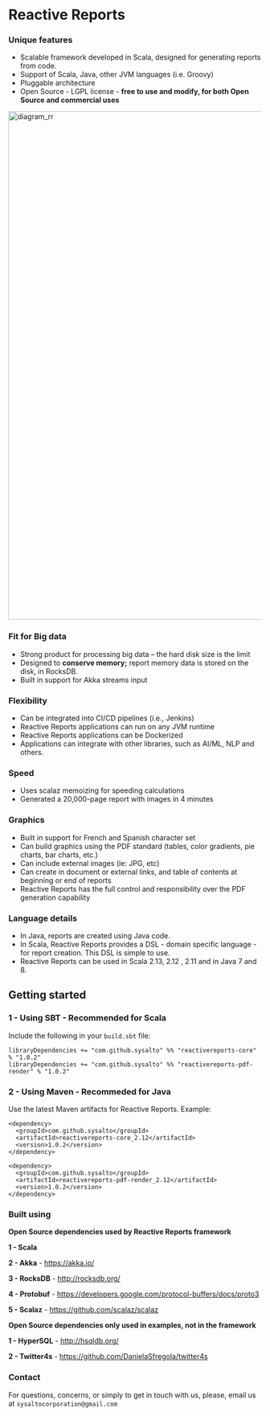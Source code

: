 # Reactive Reports

### Unique features 
 - Scalable framework developed in Scala, designed for generating reports from code.
 - Support of Scala, Java, other JVM languages (i.e. Groovy) 
 - Pluggable architecture
 - Open Source - LGPL license - **free to use and modify, for both Open Source and commercial uses** 
 
 <img width="1012" alt="diagram_rr" src="https://user-images.githubusercontent.com/25547970/47624281-27880800-daf1-11e8-98d0-f4b4fa7284c4.png">
 
 ### Fit for Big data
 - Strong product for processing big data – the hard disk size is the limit
 - Designed to **conserve memory;** report memory data is stored on the disk, in RocksDB.
 - Built in support for Akka streams input
 
### Flexibility
 - Can be integrated into CI/CD pipelines (i.e., Jenkins)
 - Reactive Reports applications can run on any JVM runtime
 - Reactive Reports applications can be Dockerized
 - Applications can integrate with other libraries, such as AI/ML, NLP and others.

### Speed
 - Uses scalaz memoizing for speeding calculations
 - Generated a 20,000-page report with images in 4 minutes
 
### Graphics
 - Built in support for French and Spanish character set 
 - Can build graphics using the PDF standard (tables, color gradients, pie charts, bar charts, etc.)
 - Can include external images (ie: JPG, etc)
 - Can create in document or external links, and table of contents at beginning or end of reports
 - Reactive Reports has the full control and responsibility over the PDF generation capability

### Language details
 - In Java, reports are created using Java code.
 - In Scala, Reactive Reports provides a DSL - domain specific language - for report creation. This DSL is simple to use. 
 - Reactive Reports can be used in Scala 2.13, 2.12 , 2.11 and in Java 7 and 8.

  
## Getting started
   
### 1 - Using SBT - Recommended for Scala
Include the following in your `build.sbt` file:

```
libraryDependencies += "com.github.sysalto" %% "reactivereports-core" % "1.0.2"
libraryDependencies += "com.github.sysalto" %% "reactivereports-pdf-render" % "1.0.2"
```

### 2 - Using Maven - Recommeded for Java

Use the latest Maven artifacts for Reactive Reports. Example:

```
<dependency>
  <groupId>com.github.sysalto</groupId>
  <artifactId>reactivereports-core_2.12</artifactId>
  <version>1.0.2</version> 
</dependency>

<dependency>
  <groupId>com.github.sysalto</groupId>
  <artifactId>reactivereports-pdf-render_2.12</artifactId>
  <version>1.0.2</version>
</dependency>
```

### Built using

**Open Source dependencies used by Reactive Reports framework**

**1 - Scala**

**2 - Akka** - https://akka.io/

**3 - RocksDB** - http://rocksdb.org/

**4 - Protobuf** - https://developers.google.com/protocol-buffers/docs/proto3

**5 - Scalaz** - https://github.com/scalaz/scalaz

**Open Source dependencies only used in examples, not in the framework**

**1 - HyperSQL** - http://hsqldb.org/

**2 - Twitter4s** - https://github.com/DanielaSfregola/twitter4s

### Contact

For questions, concerns, or simply to get in touch with us, please, email us at `sysaltocorporation@gmail.com`
